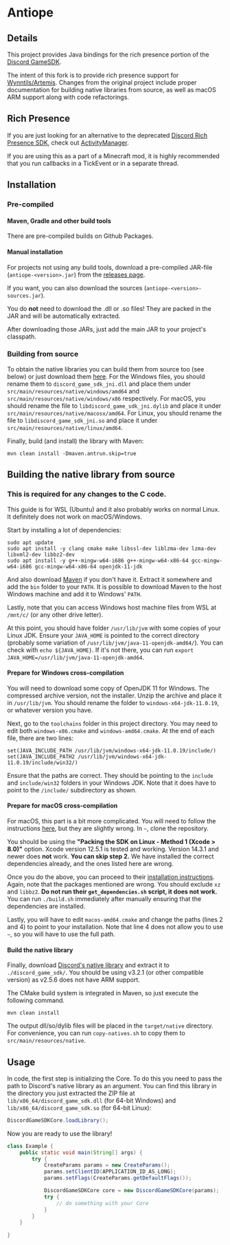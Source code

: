 # Antiope

## Details
This project provides Java bindings for the rich presence portion of the
[Discord GameSDK](https://discordapp.com/developers/docs/game-sdk/sdk-starter-guide).

The intent of this fork is to provide rich presence support for [Wynntils/Artemis](https://github.com/Wynntils/artemis).
Changes from the original project include proper documentation for building native libraries from source, as well as macOS ARM support along with code refactorings.

## Rich Presence

If you are just looking for an alternative to the deprecated [Discord Rich Presence SDK](https://discord.com/developers/docs/rich-presence/how-to),
check out [ActivityManager](https://github.com/Wynntils/Antiope/blob/master/src/main/java/com/wynntils/antiope/manager/activity/ActivityManager.java).

If you are using this as a part of a Minecraft mod, it is highly recommended that you run callbacks in a TickEvent or in a separate thread.

## Installation 

### Pre-compiled

#### Maven, Gradle and other build tools

There are pre-compiled builds on Github Packages.

#### Manual installation

For projects not using any build tools, download a pre-compiled JAR-file (``antiope-<version>.jar``)
from the [releases page](https://github.com/JnCrMx/discord-game-sdk4j/releases).

If you want, you can also download the sources (``antiope-<version>-sources.jar``).

You do **not** need to download the .dll or .so files! They are packed in the JAR and will be automatically extracted.

After downloading those JARs, just add the main JAR to your project's classpath.

### Building from source

To obtain the native libraries you can build them from source too (see below) or just download them [here](https://dl-game-sdk.discordapp.net/3.2.1/discord_game_sdk.zip).
For the Windows files, you should rename them to `discord_game_sdk_jni.dll` and place them under `src/main/resources/native/windows/amd64` and `src/main/resources/native/windows/x86` respectively. 
For macOS, you should rename the file to `libdiscord_game_sdk_jni.dylib` and place it under `src/main/resources/native/macosx/amd64`.
For Linux, you should rename the file to `libdiscord_game_sdk_jni.so` and place it under `src/main/resources/native/linux/amd64`.

Finally, build (and install) the library with Maven:
```shell
mvn clean install -Dmaven.antrun.skip=true
```

## Building the native library from source
### This is required for any changes to the C code.

This guide is for WSL (Ubuntu) and it also probably works on normal Linux. It definitely does not work on macOS/Windows.

Start by installing a lot of dependencies:
```shell
sudo apt update
sudo apt install -y clang cmake make libssl-dev liblzma-dev lzma-dev libxml2-dev libbz2-dev
sudo apt install -y g++-mingw-w64-i686 g++-mingw-w64-x86-64 gcc-mingw-w64-i686 gcc-mingw-w64-x86-64 openjdk-11-jdk
```

And also download [Maven](https://maven.apache.org/download.cgi) if you don't have it. Extract it somewhere and add the `bin` folder to your `PATH`.
It is possible to download Maven to the host Windows machine and add it to Windows' `PATH`.

Lastly, note that you can access Windows host machine files from WSL at `/mnt/c/` (or any other drive letter).

At this point, you should have folder `/usr/lib/jvm` with some copies of your Linux JDK.
Ensure your `JAVA_HOME` is pointed to the correct directory (probably some variation of `/usr/lib/jvm/java-11-openjdk-amd64/`).
You can check with `echo ${JAVA_HOME}`.
If it's not there, you can run `export JAVA_HOME=/usr/lib/jvm/java-11-openjdk-amd64`.

#### Prepare for Windows cross-compilation

You will need to download some copy of OpenJDK 11 for Windows. The compressed archive version, not the installer.
Unzip the archive and place it in `/usr/lib/jvm`. You should rename the folder to `windows-x64-jdk-11.0.19`, or whatever version you have.

Next, go to the `toolchains` folder in this project directory. You may need to edit both `windows-x86.cmake` and `windows-amd64.cmake`.
At the end of each file, there are two lines:
```
set(JAVA_INCLUDE_PATH /usr/lib/jvm/windows-x64-jdk-11.0.19/include/)
set(JAVA_INCLUDE_PATH2 /usr/lib/jvm/windows-x64-jdk-11.0.19/include/win32/)
```
Ensure that the paths are correct. They should be pointing to the `include` and `include/win32` folders in your Windows JDK.
Note that it does have to point to the `/include/` subdirectory as shown.

#### Prepare for macOS cross-compilation

For macOS, this part is a bit more complicated. 
You will need to follow the instructions [here](https://github.com/tpoechtrager/osxcross#packaging-the-sdk), but they are slightly wrong. 
In `~`, clone the repository.

You should be using the **"Packing the SDK on Linux - Method 1 (Xcode > 8.0)"** option.
Xcode version 12.5.1 is tested and working. Version 14.3.1 and newer does **not** work.
**You can skip step 2.** We have installed the correct dependencies already, and the ones listed here are wrong.

Once you do the above, you can proceed to their [installation instructions](https://github.com/tpoechtrager/osxcross#installation).
Again, note that the packages mentioned are wrong. You should exclude `xz` and `libbz2`. **Do not run their `get_dependencies.sh` script, it does not work.**
You can run `./build.sh` immediately after manually ensuring that the dependencies are installed.

Lastly, you will have to edit `macos-amd64.cmake` and change the paths (lines 2 and 4) to point to your installation.
Note that line 4 does not allow you to use `~`, so you will have to use the full path.

#### Build the native library

Finally, download [Discord's native library](https://discord.com/developers/docs/game-sdk/sdk-starter-guide)
and extract it to ``./discord_game_sdk/``. You should be using v3.2.1 (or other compatible version) as v2.5.6 does not have ARM support.

The CMake build system is integrated in Maven, so just execute the following command.
```shell script
mvn clean install
```
The output dll/so/dylib files will be placed in the `target/native` directory. For convenience, you can run `copy-natives.sh` to copy them to `src/main/resources/native`.

## Usage

In code, the first step is initializing the Core. To do this you need to pass the path to Discord's native library as an argument.
You can find this library in the directory you just extracted the ZIP file at ``lib/x86_64/discord_game_sdk.dll`` (for 64-bit Windows)
and ``lib/x86_64/discord_game_sdk.so`` (for 64-bit Linux):

```java
DiscordGameSDKCore.loadLibrary();
```

Now you are ready to use the library!

````java
class Example {
    public static void main(String[] args) {
        try {
            CreateParams params = new CreateParams();
            params.setClientID(APPLICATION_ID_AS_LONG);
            params.setFlags(CreateParams.getDefaultFlags());

            DiscordGameSDKCore core = new DiscordGameSDKCore(params);
            try {
                // do something with your Core
            }
        }
    }
    
}
````